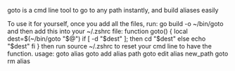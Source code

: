 goto is a cmd line tool to go to any path instantly, and build aliases easily

To use it for yourself, once you add all the files, run:
go build -o ~/bin/goto
and then add this into your ~/.zshrc file:
function goto() {
  local dest=$(~/bin/goto "$@")
  if [ -d "$dest" ]; then
    cd "$dest"
  else
    echo "$dest"
  fi
}
then run source ~/.zshrc to reset your cmd line to have the function. 
usage: 
	goto alias
	goto add alias path
	goto edit alias new_path
	goto rm alias 
